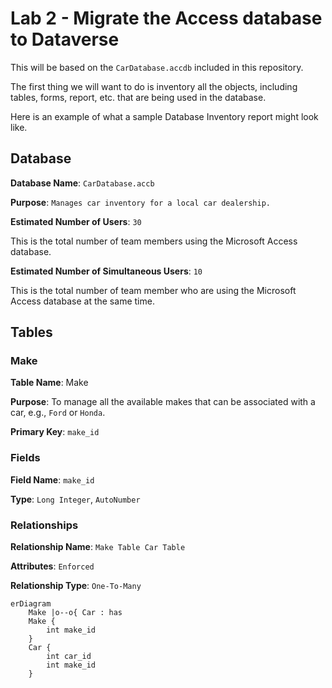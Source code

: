 # Lab 2 - Migrate the Access database to Dataverse

This will be based on the `CarDatabase.accdb` included in this repository.

The first thing we will want to do is inventory all the objects, including tables, forms, report, etc. that are being used in the database.

Here is an example of what a sample Database Inventory report might look like.

## Database

**Database Name**: `CarDatabase.accb`

**Purpose**: `Manages car inventory for a local car dealership.`

**Estimated Number of Users**: `30`

This is the total number of team members using the Microsoft Access database.

**Estimated Number of Simultaneous Users**: `10`

This is the total number of team member who are using the Microsoft Access database at the same time.

## Tables

### Make

**Table Name**: Make

**Purpose**: To manage all the available makes that can be associated with a car, e.g., `Ford` or `Honda`.

**Primary Key**: `make_id`

### Fields

**Field Name**: `make_id`

**Type**: `Long Integer`, `AutoNumber`

### Relationships

**Relationship Name**: `Make Table Car Table`

**Attributes**: `Enforced`

**Relationship Type**: `One-To-Many`

```mermaid
erDiagram
    Make |o--o{ Car : has 
    Make {
        int make_id
    }
    Car {
        int car_id
        int make_id
    }

```
